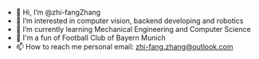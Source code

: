 - 👋 Hi, I’m @zhi-fangZhang
- 👀 I’m interested in computer vision, backend developing and robotics
- 🌱 I’m currently learning Mechanical Engineering and Computer Science
- 🐻 I'm a fun of Football Club of Bayern Munich
- 📫 How to reach me personal email: zhi-fang.zhang@outlook.com


<!---
zhi-fangZhang/zhi-fangZhang is a ✨ special ✨ repository because its `README.md` (this file) appears on your GitHub profile.
You can click the Preview link to take a look at your changes.
--->
